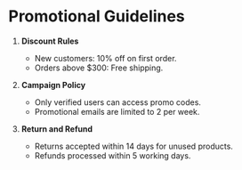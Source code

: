 # Promotional Guidelines

1. **Discount Rules**
   - New customers: 10% off on first order.
   - Orders above $300: Free shipping.

2. **Campaign Policy**
   - Only verified users can access promo codes.
   - Promotional emails are limited to 2 per week.

3. **Return and Refund**
   - Returns accepted within 14 days for unused products.
   - Refunds processed within 5 working days.
